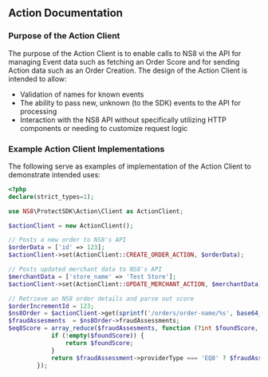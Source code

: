 ## Action Documentation

### Purpose of the Action Client
The purpose of the Action Client is to enable calls to NS8 vi the API for managing Event data such as fetching an Order Score and for sending Action data such as an Order Creation. The design of the Action Client is intended to allow:
  * Validation of names for known events
  * The ability to pass new, unknown (to the SDK) events to the API for processing
  * Interaction with the NS8 API without specifically utilizing HTTP components or needing to customize request logic

### Example Action Client Implementations
The following serve as examples of implementation of the Action Client to demonstrate intended uses:
```php
<?php
declare(strict_types=1);

use NS8\ProtectSDK\Action\Client as ActionClient;

$actionClient = new ActionClient();

// Posts a new order to NS8's API
$orderData = ['id' => 123];
$actionClient->set(ActionClient::CREATE_ORDER_ACTION, $orderData);

// Posts updated merchant data to NS8's API
$merchantData = ['store_name' => 'Test Store'];
$actionClient->set(ActionClient::UPDATE_MERCHANT_ACTION, $merchantData);

// Retrieve an NS8 order details and parse out score
$orderIncrementId = 123;
$ns8Order = $actionClient->get(sprintf('/orders/order-name/%s', base64_encode($orderIncrementId));
$fraudAssesments  = $ns8Order->fraudAssessments;
$eq8Score = array_reduce($fraudAssesments, function (?int $foundScore, \stdClass $fraudAssessment): ?int {
            if (!empty($foundScore)) {
                return $foundScore;
            }
            return $fraudAssessment->providerType === 'EQ8' ? $fraudAssessment->score : null;
        });
```

